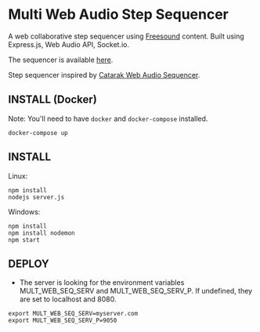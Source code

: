 # Multi Web Audio Step Sequencer
A web collaborative step sequencer using [Freesound](https://freesound.org/) content.
Built using Express.js, Web Audio API, Socket.io.

The sequencer is available [here](http://the.ndero.ovh:8080/).

Step sequencer inspired by [Catarak Web Audio Sequencer](https://github.com/catarak/web-audio-sequencer).


INSTALL (Docker)
-------------------
Note: You'll need to have `docker` and `docker-compose` installed.

```
docker-compose up
```

INSTALL
-------------------

Linux:
```
npm install
nodejs server.js
```

Windows:
```
npm install
npm install nodemon
npm start
```

DEPLOY
-------------------
* The server is looking for the environment variables MULT_WEB_SEQ_SERV and MULT_WEB_SEQ_SERV_P. If undefined,  they are set to localhost and 8080.

```
export MULT_WEB_SEQ_SERV=myserver.com
export MULT_WEB_SEQ_SERV_P=9050
```
